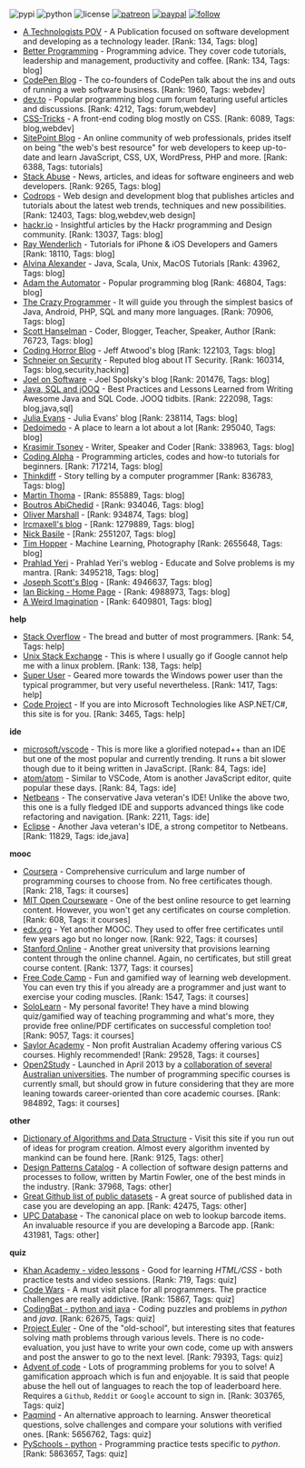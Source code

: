 ![pypi](https://img.shields.io/pypi/v/siterank.svg)
![python](https://img.shields.io/pypi/pyversions/siterank.svg)
![license](https://img.shields.io/github/license/prahladyeri/siterank-stats.svg)
[![patreon](https://img.shields.io/badge/Patreon-brown.svg?logo=patreon)](https://www.patreon.com/prahladyeri)
[![paypal](https://img.shields.io/badge/PayPal-blue.svg?logo=paypal)](https://www.paypal.com/cgi-bin/webscr?cmd=_s-xclick&hosted_button_id=JM8FUXNFUK6EU)
[![follow](https://img.shields.io/twitter/follow/prahladyeri.svg?style=social)](https://twitter.com/prahladyeri)

- [A Technologists POV](https://medium.com/a-technologists-pov) - A Publication focused on software development and developing as a technology leader. [Rank: 134, Tags: blog]
- [Better Programming](https://medium.com/better-programming) - Programming advice. They cover code tutorials, leadership and management, productivity and coffee. [Rank: 134, Tags: blog]
- [CodePen Blog](https://blog.codepen.io/) - The co-founders of CodePen talk about the ins and outs of running a web software business. [Rank: 1960, Tags: webdev]
- [dev.to](https://dev.to/) - Popular programming blog cum forum featuring useful articles and discussions. [Rank: 4212, Tags: forum,webdev]
- [CSS-Tricks](https://css-tricks.com/) - A front-end coding blog mostly on CSS. [Rank: 6089, Tags: blog,webdev]
- [SitePoint Blog](https://www.sitepoint.com/blog/) - An online community of web professionals, prides itself on being "the web's best resource" for web developers to keep up-to-date and learn JavaScript, CSS, UX, WordPress, PHP and more. [Rank: 6388, Tags: tutorials]
- [Stack Abuse](https://stackabuse.com/) - News, articles, and ideas for software engineers and web developers. [Rank: 9265, Tags: blog]
- [Codrops](https://tympanus.net/codrops/) - Web design and development blog that publishes articles and tutorials about the latest web trends, techniques and new possibilities. [Rank: 12403, Tags: blog,webdev,web design]
- [hackr.io](https://hackr.io/blog) - Insightful articles by the Hackr programming and Design community. [Rank: 13037, Tags: blog]
- [Ray Wenderlich](https://www.raywenderlich.com/) - Tutorials for iPhone & iOS Developers and Gamers [Rank: 18110, Tags: blog]
- [Alvina Alexander](https://alvinalexander.com/) - Java, Scala, Unix, MacOS Tutorials [Rank: 43962, Tags: blog]
- [Adam the Automator](https://adamtheautomator.com/) - Popular programming blog [Rank: 46804, Tags: blog]
- [The Crazy Programmer](https://www.thecrazyprogrammer.com/) - It will guide you through the simplest basics of Java, Android, PHP, SQL and many more languages. [Rank: 70906, Tags: blog]
- [Scott Hanselman](https://www.hanselman.com/) - Coder, Blogger, Teacher, Speaker, Author [Rank: 76723, Tags: blog]
- [Coding Horror Blog](https://blog.codinghorror.com/) - Jeff Atwood's blog [Rank: 122103, Tags: blog]
- [Schneier on Security](https://www.schneier.com/) - Reputed blog about IT Security. [Rank: 160314, Tags: blog,security,hacking]
- [Joel on Software](https://www.joelonsoftware.com/) - Joel Spolsky's blog [Rank: 201476, Tags: blog]
- [Java, SQL and jOOQ](https://blog.jooq.org/) - Best Practices and Lessons Learned from Writing Awesome Java and SQL Code. JOOQ tidbits. [Rank: 222098, Tags: blog,java,sql]
- [Julia Evans](https://jvns.ca/) - Julia Evans' blog [Rank: 238114, Tags: blog]
- [Dedoimedo](https://www.dedoimedo.com/) - A place to learn a lot about a lot [Rank: 295040, Tags: blog]
- [Krasimir Tsonev](https://krasimirtsonev.com/) - Writer, Speaker and Coder [Rank: 338963, Tags: blog]
- [Coding Alpha](https://www.codingalpha.com/) - Programming articles, codes and how-to tutorials for beginners. [Rank: 717214, Tags: blog]
- [Thinkdiff](https://thinkdiff.net/) - Story telling by a computer programmer [Rank: 836783, Tags: blog]
- [Martin Thoma](https://martin-thoma.com/) -  [Rank: 855889, Tags: blog]
- [Boutros AbiChedid](https://bacsoftwareconsulting.com/blog/index.php/about/) -  [Rank: 934046, Tags: blog]
- [Oliver Marshall](https://olivermarshall.net/) -  [Rank: 934874, Tags: blog]
- [Ircmaxell's blog](https://blog.ircmaxell.com/) -  [Rank: 1279889, Tags: blog]
- [Nick Basile](https://nick-basile.com/) -  [Rank: 2551207, Tags: blog]
- [Tim Hopper](https://tdhopper.com/) - Machine Learning, Photography [Rank: 2655648, Tags: blog]
- [Prahlad Yeri](https://prahladyeri.com) - Prahlad Yeri's weblog - Educate and Solve problems is my mantra. [Rank: 3495218, Tags: blog]
- [Joseph Scott's Blog](https://blog.josephscott.org/) -  [Rank: 4946637, Tags: blog]
- [Ian Bicking - Home Page](https://www.ianbicking.org/) -  [Rank: 4988973, Tags: blog]
- [A Weird Imagination](https://aweirdimagination.net/) -  [Rank: 6409801, Tags: blog]

**help**

- [Stack Overflow](https://stackoverflow.com) - The bread and butter of most programmers. [Rank: 54, Tags: help]
- [Unix Stack Exchange](https://unix.stackexchange.com) - This is where I usually go if Google cannot help me with a linux problem. [Rank: 138, Tags: help]
- [Super User](https://superuser.com) - Geared more towards the Windows power user than the typical programmer, but very useful nevertheless. [Rank: 1417, Tags: help]
- [Code Project](https://www.codeproject.com) - If you are into Microsoft Technologies like ASP.NET/C#, this site is for you. [Rank: 3465, Tags: help]

**ide**

- [microsoft/vscode](https://github.com/microsoft/vscode) - This is more like a glorified notepad++ than an IDE but one of the most popular and currently trending. It runs a bit slower though due to it being written in JavaScript. [Rank: 84, Tags: ide]
- [atom/atom](https://github.com/atom/atom) - Similar to VSCode, Atom is another JavaScript editor, quite popular these days. [Rank: 84, Tags: ide]
- [Netbeans](https://netbeans.apache.org/) - The conservative Java veteran's IDE! Unlike the above two, this one is a fully fledged IDE and supports advanced things like code refactoring and navigation. [Rank: 2211, Tags: ide]
- [Eclipse](https://eclipse.org) - Another Java veteran's IDE, a strong competitor to Netbeans. [Rank: 11829, Tags: ide,java]

**mooc**

- [Coursera](https://www.coursera.org/) - Comprehensive curriculum and large number of programming courses to choose from. No free certificates though. [Rank: 218, Tags: it courses]
- [MIT Open Courseware](https://ocw.mit.edu) - One of the best online resource to get learning content. However, you won't get any certificates on course completion. [Rank: 608, Tags: it courses]
- [edx.org](https://courses.edx.org/) - Yet another MOOC. They used to offer free certificates until few years ago but no longer now. [Rank: 922, Tags: it courses]
- [Stanford Online](http://online.stanford.edu/) - Another great university that provisions learning content through the online channel. Again, no certificates, but still great course content. [Rank: 1377, Tags: it courses]
- [Free Code Camp](https://www.freecodecamp.org/) - Fun and gamified way of learning web development. You can even try this if you already are a programmer and just want to exercise your coding muscles. [Rank: 1547, Tags: it courses]
- [SoloLearn](https://www.sololearn.com) - My personal favorite! They have a mind blowing quiz/gamified way of teaching programming and what's more, they provide free online/PDF certificates on successful completion too! [Rank: 9057, Tags: it courses]
- [Saylor Academy](https://learn.saylor.org) - Non profit Australian Academy offering various CS courses. Highly recommended! [Rank: 29528, Tags: it courses]
- [Open2Study](https://www.open2study.com) - Launched in April 2013 by a [collaboration of several Australian universities](http://www.thegoodmooc.com/2013/06/a-review-of-open2study.html). The number of programming specific courses is currently small, but should grow in future considering that they are more leaning towards career-oriented than core academic courses. [Rank: 984892, Tags: it courses]

**other**

- [Dictionary of Algorithms and Data Structure](http://xlinux.nist.gov/dads/) - Visit this site if you run out of ideas for program creation. Almost every algorithm invented by mankind can be found here. [Rank: 9125, Tags: other]
- [Design Patterns Catalog](http://martinfowler.com/eaaCatalog/) - A collection of software design patterns and processes to follow, written by Martin Fowler, one of the best minds in the industry. [Rank: 37968, Tags: other]
- [Great Github list of public datasets](http://www.datasciencecentral.com/profiles/blogs/great-github-list-of-public-data-sets) - A great source of published data in case you are developing an app. [Rank: 42475, Tags: other]
- [UPC Database](https://www.upcdatabase.com/itemform.asp) - The canonical place on web to lookup barcode items. An invaluable resource if you are developing a Barcode app. [Rank: 431981, Tags: other]

**quiz**

- [Khan Academy - video lessons](https://www.khanacademy.org/) - Good for learning *HTML/CSS* - both practice tests and video sessions. [Rank: 719, Tags: quiz]
- [Code Wars](https://www.codewars.com/) - A must visit place for all programmers. The practice challenges are really addictive. [Rank: 15867, Tags: quiz]
- [CodingBat - python and java](https://codingbat.com/) - Coding puzzles and problems in *python* and *java*. [Rank: 62675, Tags: quiz]
- [Project Euler](https://projecteuler.net/) - One of the "old-school", but interesting sites that features solving math problems through various levels. There is no code-evaluation, you just have to write your own code, come up with answers and post the answer to go to the next level. [Rank: 79393, Tags: quiz]
- [Advent of code](https://adventofcode.com/) - Lots of programming problems for you to solve! A gamification approach which is fun and enjoyable. It is said that people abuse the hell out of languages to reach the top of leaderboard here. Requires a `Github`, `Reddit` or `Google` account to sign in. [Rank: 303765, Tags: quiz]
- [Paqmind](https://paqmind.com/) - An alternative approach to learning. Answer theoretical questions, solve challenges and compare your solutions with verified ones. [Rank: 5656762, Tags: quiz]
- [PySchools - python](https://www.pyschools.com) - Programming practice tests specific to *python*. [Rank: 5863657, Tags: quiz]

